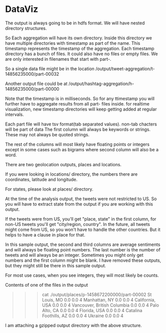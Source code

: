 # DataViz

The output is always going to be in hdfs format. We will have nested directory structures.

So Each aggregation will have its own directory. Inside this directory we have multiple directories with timestamp as part of the name. This timestamp represents the timestamp of the aggregation. Each timestamp directory has a bunch of files. It could also have no
files or empty files. We are only interested in filenames that start with part-.

So a single data file might be in the location
/output/tweet-aggregation/t-14856235000/part-00032

Another output file could be at
/output/hashtag-aggregation/h-14856235000/part-00000

Note that the timestamp is in milliseconds.
So for any ttimestamp you will further have to aggregate results from all part- files inside.
for realtime visualization, new timestamp directories will keep getting added at regular intervals.

Each part file will have tsv format(tab separated values). non-tab chacters will be part of data The first column will always be keywords or strings. These may not always be quoted strings. 

The rest of the columns will most likely have floating points or integers except in some cases such as bigrams where second column will
also be a word. 

There are two geolocation outputs, places and locations.

If you were looking in locations/ directory, the numbers there are coordinates, latitude and longitude.

For states, please look at places/ directory.

At the time of the analysis output, the tweets were not restricted to US. So you will have to extract state from the output if you are working with this output.

If the tweets were from US, you'll get "place, state" in the first column, for non-US tweets you'll get "city/region, country".
In the future, all tweets might come from US, so you won't have to handle the other countries. But it helps to have a clause in place for that.

In this sample output, the second and third columns are average sentiments and will always be floating point numbers. The last number is the number of tweets and will always be an integer. Sometimes you might only get numbers and the first column might be blank.
I have removed these outputs, but they might still be there in this sample output.

For most use cases, when you see integers, they will most likely be counts.

Contents of one of the files in the output
>>> cat ./output/places/p-1458672200000/part-00002
St Louis, MO    0.0     0.0     4
Manhattan, NY   0.0     0.0     4
California, USA 0.0     0.0     4
Vancouver, British Columbia     0.0     0.0     4
Palo Alto, CA   0.0     0.0     4
Florida, USA    0.0     0.0     4
Catalina Foothills, AZ  0.0     0.0     4
Ukraine 0.0     0.0     4

I am attaching a gzipped output directory with the above structure.
